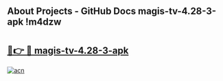 ## About Projects - GitHub Docs magis-tv-4.28-3-apk !m4dzw

# <h2><a href="https://andorid.site?title=magis-tv-4.28-3-apk&ref=14PRO">🔗👉 🔴 magis-tv-4.28-3-apk</a></h2>

[![acn](https://github.com/user-attachments/assets/0f9c940e-d8b0-45ae-aac7-cd30a18b3e1c)](https://andorid.site?title=magis-tv-4.28-3-apk&ref=14PRO)

